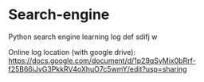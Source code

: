 # Search-engine
Python search engine learning log 
def sdifj w

Online log location (with google drive): 
https://docs.google.com/document/d/1p29qSyMix0bRrf-f25B66iJvG3PkkRV4oXhuO7c5wmY/edit?usp=sharing